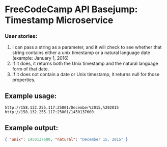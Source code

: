 
# FreeCodeCamp API Basejump: Timestamp Microservice
### User stories:
1. I can pass a string as a parameter, and it will check to see whether that string contains either a unix timestamp or a natural language date (example: January 1, 2016)
2. If it does, it returns both the Unix timestamp and the natural language form of that date.
3. If it does not contain a date or Unix timestamp, it returns null for those properties.

## Example usage:

```url
http://158.132.255.117:25001/December%2015,%202015
http://158.132.255.117:25001/1450137600
```

## Example output:

```json
{ "unix": 1450137600, "natural": "December 15, 2015" }

